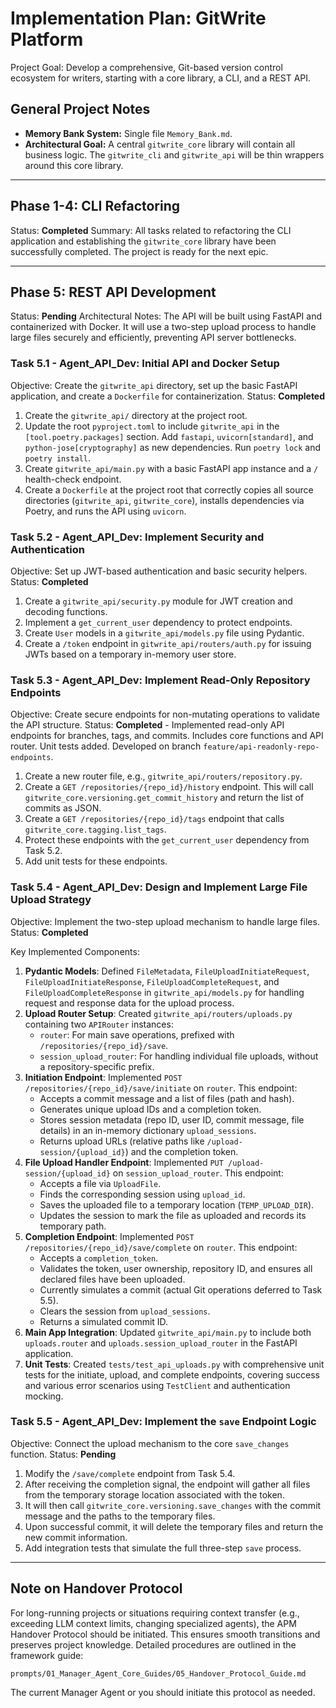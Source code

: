# Implementation Plan: GitWrite Platform

Project Goal: Develop a comprehensive, Git-based version control ecosystem for writers, starting with a core library, a CLI, and a REST API.

## General Project Notes
*   **Memory Bank System:** Single file `Memory_Bank.md`.
*   **Architectural Goal:** A central `gitwrite_core` library will contain all business logic. The `gitwrite_cli` and `gitwrite_api` will be thin wrappers around this core library.

---
## Phase 1-4: CLI Refactoring
Status: **Completed**
Summary: All tasks related to refactoring the CLI application and establishing the `gitwrite_core` library have been successfully completed. The project is ready for the next epic.

---

## Phase 5: REST API Development
Status: **Pending**
Architectural Notes: The API will be built using FastAPI and containerized with Docker. It will use a two-step upload process to handle large files securely and efficiently, preventing API server bottlenecks.

### Task 5.1 - Agent_API_Dev: Initial API and Docker Setup
Objective: Create the `gitwrite_api` directory, set up the basic FastAPI application, and create a `Dockerfile` for containerization.
Status: **Completed**

1.  Create the `gitwrite_api/` directory at the project root.
2.  Update the root `pyproject.toml` to include `gitwrite_api` in the `[tool.poetry.packages]` section. Add `fastapi`, `uvicorn[standard]`, and `python-jose[cryptography]` as new dependencies. Run `poetry lock` and `poetry install`.
3.  Create `gitwrite_api/main.py` with a basic FastAPI app instance and a `/` health-check endpoint.
4.  Create a `Dockerfile` at the project root that correctly copies all source directories (`gitwrite_api`, `gitwrite_core`), installs dependencies via Poetry, and runs the API using `uvicorn`.

### Task 5.2 - Agent_API_Dev: Implement Security and Authentication
Objective: Set up JWT-based authentication and basic security helpers.
Status: **Completed**

1.  Create a `gitwrite_api/security.py` module for JWT creation and decoding functions.
2.  Implement a `get_current_user` dependency to protect endpoints.
3.  Create `User` models in a `gitwrite_api/models.py` file using Pydantic.
4.  Create a `/token` endpoint in `gitwrite_api/routers/auth.py` for issuing JWTs based on a temporary in-memory user store.

### Task 5.3 - Agent_API_Dev: Implement Read-Only Repository Endpoints
Objective: Create secure endpoints for non-mutating operations to validate the API structure.
Status: **Completed** - Implemented read-only API endpoints for branches, tags, and commits. Includes core functions and API router. Unit tests added. Developed on branch `feature/api-readonly-repo-endpoints`.

1.  Create a new router file, e.g., `gitwrite_api/routers/repository.py`.
2.  Create a `GET /repositories/{repo_id}/history` endpoint. This will call `gitwrite_core.versioning.get_commit_history` and return the list of commits as JSON.
3.  Create a `GET /repositories/{repo_id}/tags` endpoint that calls `gitwrite_core.tagging.list_tags`.
4.  Protect these endpoints with the `get_current_user` dependency from Task 5.2.
5.  Add unit tests for these endpoints.

### Task 5.4 - Agent_API_Dev: Design and Implement Large File Upload Strategy
Objective: Implement the two-step upload mechanism to handle large files.
Status: **Completed**

Key Implemented Components:
1.  **Pydantic Models**: Defined `FileMetadata`, `FileUploadInitiateRequest`, `FileUploadInitiateResponse`, `FileUploadCompleteRequest`, and `FileUploadCompleteResponse` in `gitwrite_api/models.py` for handling request and response data for the upload process.
2.  **Upload Router Setup**: Created `gitwrite_api/routers/uploads.py` containing two `APIRouter` instances:
    *   `router`: For main save operations, prefixed with `/repositories/{repo_id}/save`.
    *   `session_upload_router`: For handling individual file uploads, without a repository-specific prefix.
3.  **Initiation Endpoint**: Implemented `POST /repositories/{repo_id}/save/initiate` on `router`. This endpoint:
    *   Accepts a commit message and a list of files (path and hash).
    *   Generates unique upload IDs and a completion token.
    *   Stores session metadata (repo ID, user ID, commit message, file details) in an in-memory dictionary `upload_sessions`.
    *   Returns upload URLs (relative paths like `/upload-session/{upload_id}`) and the completion token.
4.  **File Upload Handler Endpoint**: Implemented `PUT /upload-session/{upload_id}` on `session_upload_router`. This endpoint:
    *   Accepts a file via `UploadFile`.
    *   Finds the corresponding session using `upload_id`.
    *   Saves the uploaded file to a temporary location (`TEMP_UPLOAD_DIR`).
    *   Updates the session to mark the file as uploaded and records its temporary path.
5.  **Completion Endpoint**: Implemented `POST /repositories/{repo_id}/save/complete` on `router`. This endpoint:
    *   Accepts a `completion_token`.
    *   Validates the token, user ownership, repository ID, and ensures all declared files have been uploaded.
    *   Currently simulates a commit (actual Git operations deferred to Task 5.5).
    *   Clears the session from `upload_sessions`.
    *   Returns a simulated commit ID.
6.  **Main App Integration**: Updated `gitwrite_api/main.py` to include both `uploads.router` and `uploads.session_upload_router` in the FastAPI application.
7.  **Unit Tests**: Created `tests/test_api_uploads.py` with comprehensive unit tests for the initiate, upload, and complete endpoints, covering success and various error scenarios using `TestClient` and authentication mocking.

### Task 5.5 - Agent_API_Dev: Implement the `save` Endpoint Logic
Objective: Connect the upload mechanism to the core `save_changes` function.
Status: **Pending**

1.  Modify the `/save/complete` endpoint from Task 5.4.
2.  After receiving the completion signal, the endpoint will gather all files from the temporary storage location associated with the token.
3.  It will then call `gitwrite_core.versioning.save_changes` with the commit message and the paths to the temporary files.
4.  Upon successful commit, it will delete the temporary files and return the new commit information.
5.  Add integration tests that simulate the full three-step `save` process.

---
## Note on Handover Protocol

For long-running projects or situations requiring context transfer (e.g., exceeding LLM context limits, changing specialized agents), the APM Handover Protocol should be initiated. This ensures smooth transitions and preserves project knowledge. Detailed procedures are outlined in the framework guide:

`prompts/01_Manager_Agent_Core_Guides/05_Handover_Protocol_Guide.md`

The current Manager Agent or you should initiate this protocol as needed.